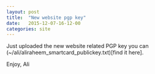 ```yaml
---
layout: post
title:  "New website pgp key"
date:   2015-12-07-16-12-00
categories: site
---
```


Just uploaded the new website related PGP key you can (~/ali/aliraheem_smartcard_publickey.txt)[find it here].

Enjoy,
Ali
